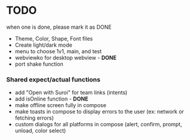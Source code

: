 # TODO
when one is done, please mark it as DONE

* Theme, Color, Shape, Font files
* Create light/dark mode
* menu to choose 1v1, main, and test
* webviewko for desktop webview - **DONE**
* port shake function
### Shared expect/actual functions
* add "Open with Suroi" for team links (intents)
* add isOnline function - **DONE**
* make offline screen fully in compose
* make toasts in compose to display errors to the user (ex: network or fetching errors)
* custom dialogs for all platforms in compose (alert, confirm, prompt, unload, color select)